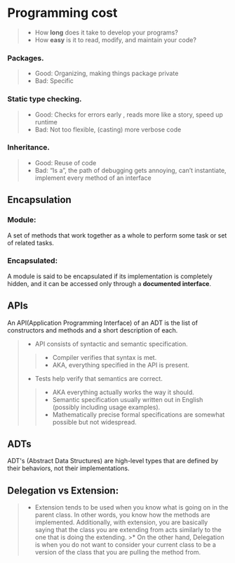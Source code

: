 # Programming cost
>* How **long** does it take to develop your programs?
>* How **easy** is it to read, modify, and maintain your code?
### Packages.
>* Good: Organizing, making things package private
>* Bad: Specific
### Static type checking.
>* Good: Checks for errors early , reads more like a story, speed up runtime
>* Bad: Not too flexible, (casting) more verbose code
### Inheritance.
>* Good: Reuse of code
>* Bad: “Is a”, the path of debugging gets annoying, can’t instantiate, implement every method of an interface
## Encapsulation
### Module: 
A set of methods that work together as a whole to perform some task or set of related tasks.
### Encapsulated: 
A module is said to be encapsulated if its implementation is completely hidden, and it can be accessed only through a **documented interface**.
## APIs
An API(Application Programming Interface) of an ADT is the list of constructors and methods and a short description of each.
>* API consists of syntactic and semantic specification.
>>* Compiler verifies that syntax is met.
>>* AKA, everything specified in the API is present.
>* Tests help verify that semantics are correct.
>>* AKA everything actually works the way it should.
>>* Semantic specification usually written out in English (possibly including usage examples). 
>>* Mathematically precise formal specifications are somewhat possible but not widespread.
## ADTs
ADT's (Abstract Data Structures) are high-level types that are defined by their behaviors, not their implementations.

## Delegation vs Extension:
>* Extension tends to be used when you know what is going on in the parent class. In other words, you know how the methods are implemented. Additionally, with extension, you are basically saying that the class you are extending from acts similarly to the one that is doing the extending. >* On the other hand, Delegation is when you do not want to consider your current class to be a version of the class that you are pulling the method from.